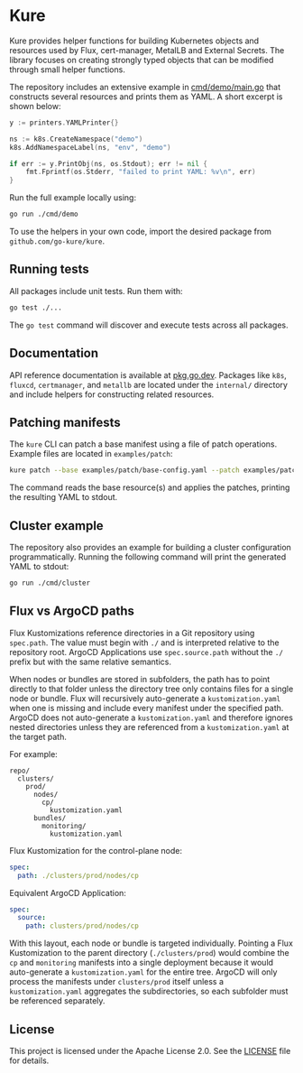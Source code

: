 # Kure

Kure provides helper functions for building Kubernetes objects and resources used by
Flux, cert-manager, MetalLB and External Secrets. The library focuses on creating
strongly typed objects that can be modified through small helper functions.

The repository includes an extensive example in [cmd/demo/main.go](cmd/demo/main.go) that constructs
several resources and prints them as YAML. A short excerpt is shown below:

```go
y := printers.YAMLPrinter{}

ns := k8s.CreateNamespace("demo")
k8s.AddNamespaceLabel(ns, "env", "demo")

if err := y.PrintObj(ns, os.Stdout); err != nil {
    fmt.Fprintf(os.Stderr, "failed to print YAML: %v\n", err)
}
```

Run the full example locally using:

```bash
go run ./cmd/demo
```

To use the helpers in your own code, import the desired package from
`github.com/go-kure/kure`.


## Running tests

All packages include unit tests. Run them with:

```bash
go test ./...
```

The `go test` command will discover and execute tests across all packages.

## Documentation

API reference documentation is available at
[pkg.go.dev](https://pkg.go.dev/github.com/go-kure/kure). Packages like
`k8s`, `fluxcd`, `certmanager`, and `metallb` are located under the
`internal/` directory and include helpers for constructing related
resources.

## Patching manifests

The `kure` CLI can patch a base manifest using a file of patch operations. Example files are located in `examples/patch`:

```bash
kure patch --base examples/patch/base-config.yaml --patch examples/patch/patch.yaml
```

The command reads the base resource(s) and applies the patches, printing the resulting YAML to stdout.

## Cluster example

The repository also provides an example for building a cluster configuration
programmatically. Running the following command will print the generated YAML
to stdout:

```bash
go run ./cmd/cluster
```


## Flux vs ArgoCD paths

Flux Kustomizations reference directories in a Git repository using
`spec.path`. The value must begin with `./` and is interpreted relative to the
repository root. ArgoCD Applications use `spec.source.path` without the `./`
prefix but with the same relative semantics.

When nodes or bundles are stored in subfolders, the path has to point directly
to that folder unless the directory tree only contains files for a single
node or bundle. Flux will recursively auto-generate a `kustomization.yaml` when
one is missing and include every manifest under the specified path. ArgoCD does
not auto-generate a `kustomization.yaml` and therefore ignores nested
directories unless they are referenced from a `kustomization.yaml` at the
target path.

For example:

```text
repo/
  clusters/
    prod/
      nodes/
        cp/
          kustomization.yaml
      bundles/
        monitoring/
          kustomization.yaml
```

Flux Kustomization for the control-plane node:

```yaml
spec:
  path: ./clusters/prod/nodes/cp
```

Equivalent ArgoCD Application:

```yaml
spec:
  source:
    path: clusters/prod/nodes/cp
```

With this layout, each node or bundle is targeted individually. Pointing a Flux
Kustomization to the parent directory (`./clusters/prod`) would combine the
`cp` and `monitoring` manifests into a single deployment because it would
auto-generate a `kustomization.yaml` for the entire tree. ArgoCD will only
process the manifests under `clusters/prod` itself unless a
`kustomization.yaml` aggregates the subdirectories, so each subfolder must be
referenced separately.



## License

This project is licensed under the Apache License 2.0. See the [LICENSE](LICENSE) file for details.

